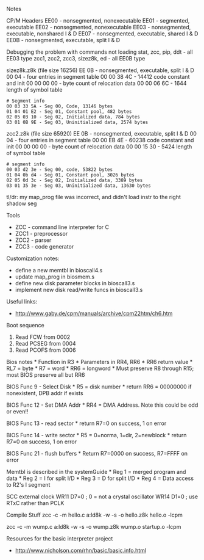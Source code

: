 Notes

CP/M Headers
  EE00 - nonsegmented, nonexecutable
  EE01 - segmented, executable
  EE02 - nonsegmented, nonexecutable
  EE03 - nonsegmented, executable, nonshared I & D
  EE07 - nonsegmented, executable, shared I & D
  EE0B - nonsegmented, executable, split I & D

Debugging the problem with commands not loading
  stat, zcc, pip, ddt - all EE03 type
  zcc1, zcc2, zcc3, sizez8k, ed - all EE0B type

  sizez8k.z8k (file size 16256)
    EE 0B - nonsegmented, executable, split I & D
    00 04 - four entries in segment table
    00 00 38 4C - 14412 code constant and init
    00 00 00 00 - byte count of relocation data
    00 00 06 6C - 1644 length of symbol table

    # Segment info
    00 03 33 5A - Seg 00, Code, 13146 bytes
    01 04 01 E2 - Seg 01, Constant pool, 482 bytes
    02 05 03 10 - Seg 02, Initialized data, 784 bytes
    03 01 0B 9E - Seg 03, Uninitialized data, 2574 bytes

  zcc2.z8k (file size 65920)
    EE 0B - nonsegmented, executable, split I & D
    00 04 - four entries in segment table
    00 00 EB 4E - 60238 code constant and init
    00 00 00 00 - byte count of relocation data
    00 00 15 30 - 5424 length of symbol table

    # segment info
    00 03 d2 3e - Seg 00, code, 53822 bytes
    01 04 0b d4 - Seg 01, Constant pool, 3026 bytes
    02 05 0d 3c - Seg 02, Initialized data, 3389 bytes
    03 01 35 3e - Seg 03, Uninitialized data, 13630 bytes

  tl/dr: my map_prog file was incorrect, and didn't load instr to the right shadow seg

Tools
  * ZCC - command line interpreter for C
  * ZCC1 - preprocessor
  * ZCC2 - parser
  * ZCC3 - code generator

Customization notes:
  * define a new memtbl in bioscall4.s
  * update map_prog in biosmem.s
  * define new disk parameter blocks in bioscall3.s
  * implement new disk read/write funcs in bioscall3.s

Useful links:
  * http://www.gaby.de/cpm/manuals/archive/cpm22htm/ch6.htm

Boot sequence
  1) Read FCW from 0002
  2) Read PCSEG from 0004
  3) Read PCOFS from 0006

Bios notes
    * Function in R3
    * Parameters in RR4, RR6
    * RR6 return value
        * RL7 = byte
        * R7 = word
        * RR6 = longword
    * Must preserve R8 through R15; most BIOS preserve all but RR6

BIOS Func 9 - Select Disk
    * R5 = disk number
    * return RR6 = 00000000 if nonexistent, DPB addr if exists

BIOS Func 12 - Set DMA Addr
    * RR4 = DMA Address. Note this could be odd or even!!

BIOS Func 13 - read sector
    * return R7=0 on success, 1 on error

BIOS Func 14 - write sector
    * R5 = 0=norma, 1=dir, 2=newblock
    * return R7=0 on success, 1 on error

BIOS Func 21 - flush buffers
    * Return R7=0000 on success, R7=FFFF on error

Memtbl is described in the systemGuide
    * Reg 1 = merged program and data
    * Reg 2 = I for split I/D
    * Reg 3 = D for split I/D
    * Reg 4 = Data access to R2's I segment

SCC external clock
    WR11 D7=0   ; 0 = not a crystal oscillator
    WR14 D1=0   ; use RTxC rather than PCLK

Compile Stuff
  zcc -c -m hello.c
  a:ld8k -w -s -o hello.z8k hello.o -lcpm

  zcc -c -m wump.c
  a:ld8k -w -s -o wump.z8k wump.o startup.o -lcpm

Resources for the basic interpreter project
  * http://www.nicholson.com/rhn/basic/basic.info.html
